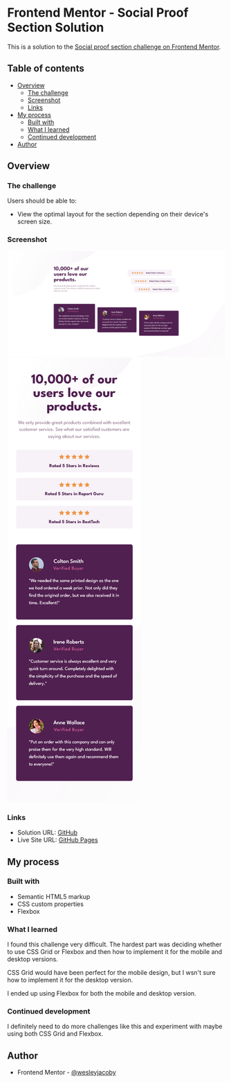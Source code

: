 # Frontend Mentor - Social Proof Section Solution

This is a solution to the [Social proof section challenge on Frontend Mentor](https://www.frontendmentor.io/challenges/social-proof-section-6e0qTv_bA).

## Table of contents

- [Overview](#overview)
  - [The challenge](#the-challenge)
  - [Screenshot](#screenshot)
  - [Links](#links)
- [My process](#my-process)
  - [Built with](#built-with)
  - [What I learned](#what-i-learned)
  - [Continued development](#continued-development)
- [Author](#author)


## Overview

### The challenge

Users should be able to:

- View the optimal layout for the section depending on their device's screen size.

### Screenshot

![](./images/social-proof-section-desktop.png)
![](./images/social-proof-section-mobile.png)

### Links

- Solution URL: [GitHub](https://github.com/wesleyjacoby/Social-Proof-Section)
- Live Site URL: [GitHub Pages](https://wesleyjacoby.github.io/Social-Proof-Section/)

## My process

### Built with

- Semantic HTML5 markup
- CSS custom properties
- Flexbox

### What I learned

I found this challenge very difficult. The hardest part was deciding whether to use CSS Grid or Flexbox and then how to implement it for the mobile and desktop versions.

CSS Grid would have been perfect for the mobile design, but I wsn't sure how to implement it for the desktop version.

I ended up using Flexbox for both the mobile and desktop version.

### Continued development

I definitely need to do more challenges like this and experiment with maybe using both CSS Grid and Flexbox.

## Author

- Frontend Mentor - [@wesleyjacoby](https://www.frontendmentor.io/profile/wesleyjacoby)